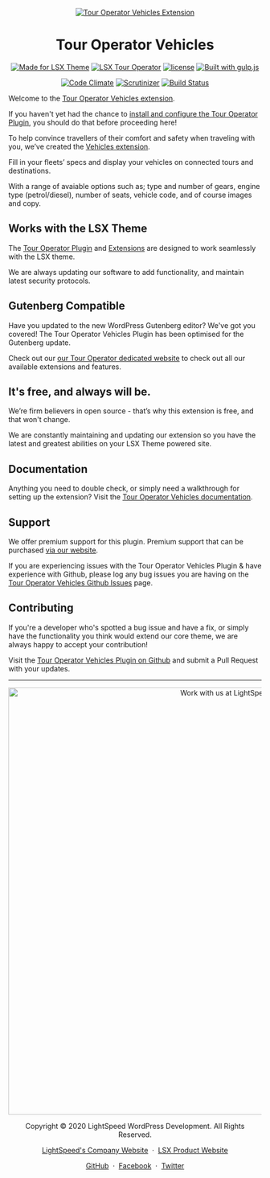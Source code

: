 <p align="center"><a target="_blank" href="https://www.lsdev.biz/lsx/extensions/tour-operator/vehicles/"><img src="https://www.lsdev.biz/lsx/wp-content/uploads/2020/09/tour-operator-vehicles-banner-1544x500-1.jpg" alt="Tour Operator Vehicles Extension"></a>
</p>
<h1 align="center">Tour Operator Vehicles</h1>


<p align="center">
  <a href="https://lsdev.biz/lsx/"><img src="https://www.lsdev.biz/lsx/wp-content/uploads/2019/06/Designed-for-LSX-Theme-blue.png" alt="Made for LSX Theme"></a>
	<a href="https://lsdev.biz/lsx/extensions/tour-operator/"><img src="https://www.lsdev.biz/lsx/wp-content/uploads/2019/06/Designed-for-Tour-Operator-plugin-1098ad.png" alt="LSX Tour Operator"></a>
  <a href="https://www.gnu.org/licenses/gpl-3.0.en.html"><img src="https://poser.pugx.org/woocommerce/woocommerce/license" alt="license"></a>
  <a href="http://gulpjs.com/"><img src="https://img.shields.io/badge/built%20with-gulp.js-green.svg" alt="Built with gulp.js"></a> 
</p>  
<p align="center">
    <a href="https://codeclimate.com/github/lightspeeddevelopment/to-vehicles"><img src="https://codeclimate.com/github/lightspeeddevelopment/to-vehicles/badges/gpa.svg" alt="Code Climate"></a>
    <a href="https://scrutinizer-ci.com/g/lightspeeddevelopment/to-vehicles?branch=master"><img src="https://scrutinizer-ci.com/g/lightspeeddevelopment/to-vehicles/badges/quality-score.png?b=master" alt="Scrutinizer"></a>
	<a href="https://travis-ci.org/github/lightspeeddevelopment/to-vehicles"><img src="https://travis-ci.org/lightspeeddevelopment/to-vehicles.svg?branch=master" alt="Build Status"></a>
</p>

Welcome to the [Tour Operator Vehicles extension](https://www.lsdev.biz/lsx/extensions/tour-operator/vehicles/).

If you haven't yet had the chance to [install and configure the Tour Operator Plugin](https://www.lsdev.biz/lsx/extensions/tour-operator/), you should do that before proceeding here! 

To help convince travellers of their comfort and safety when traveling with you, we’ve created the [Vehicles extension](https://www.lsdev.biz/lsx/extensions/tour-operator/vehicles/).

Fill in your fleets’ specs and display your vehicles on connected tours and  destinations. 

With a range of avaiable options such as; type and number of gears, engine type (petrol/diesel), number of seats, vehicle code, and of course images and copy.

## Works with the LSX Theme

The [Tour Operator Plugin](https://www.lsdev.biz/lsx/extensions/tour-operator/) and [Extensions](https://www.lsdev.biz/lsx/extensions/tour-operator/) are designed to work seamlessly with the LSX theme. 

We are always updating our software to add functionality, and maintain latest security protocols. 

## Gutenberg Compatible 

Have you updated to the new WordPress Gutenberg editor? We've got you covered! The Tour Operator Vehicles Plugin has been optimised for the Gutenberg update. 

Check out our [our Tour Operator dedicated website](https://www.lsdev.biz/lsx/extensions/tour-operator/) to check out all our available extensions and features.

## It's free, and always will be.
We’re firm believers in open source - that’s why this extension is free, and that won't change. 

We are constantly maintaining and updating our extension so you have the latest and greatest abilities on your LSX Theme powered site. 

## Documentation

Anything you need to double check, or simply need a walkthrough for setting up the extension? Visit the [Tour Operator Vehicles documentation](https://lsdev.biz/lsx/documentation/lsx-tour-operator/vehicles/).

## Support

We offer premium support for this plugin. Premium support that can be purchased [via our website](https://www.lsdev.biz/services/support/).

If you are experiencing issues with the Tour Operator Vehicles Plugin & have experience with Github, please log any bug issues you are having on the [Tour Operator Vehicles Github Issues](https://github.com/lightspeeddevelopment/to-vehicles/issues/) page.

## Contributing

If you're a developer who's spotted a bug issue and have a fix, or simply have the functionality you think would extend our core theme, we are always happy to accept your contribution! 

Visit the [Tour Operator Vehicles Plugin on Github](https://github.com/lightspeeddevelopment/to-vehicles/) and submit a Pull Request with your updates.




---
<p align="center">
  <a href="https://www.lsdev.biz/contact/"><img src="https://www.lsdev.biz/wp-content/uploads/2020/02/work-with-lightspeed.png" width="850" alt="Work with us at LightSpeed"></a>
</p>
<p align="center">
  Copyright © 2020 LightSpeed WordPress Development. All Rights Reserved.
</p>
<p align="center">
  <a href="https://www.lsdev.biz">LightSpeed's Company Website</a> &nbsp;&middot;&nbsp;
  <a href="https://www.lsdev.biz/lsx/">LSX Product Website</a>
</p>
<p align="center">
  <a href="https://github.com/lightspeeddevelopment">GitHub</a> &nbsp;&middot;&nbsp;
  <a href="https://facebook.com/lightspeedwordpressdevelopment">Facebook</a> &nbsp;&middot;&nbsp;
  <a href="https://twitter.com/lightspeedwp">Twitter</a>
</p>
